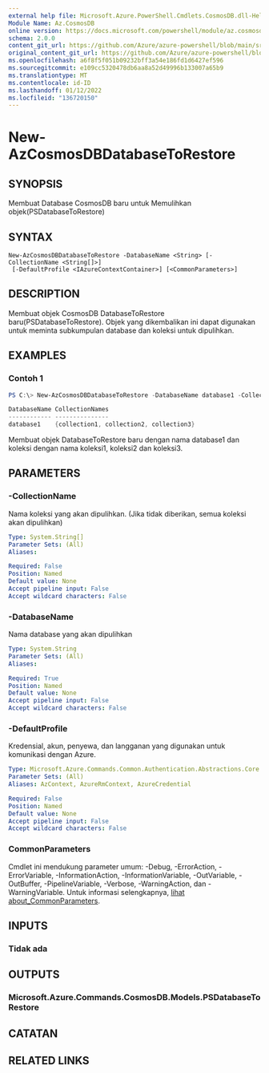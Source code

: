 ```yaml
---
external help file: Microsoft.Azure.PowerShell.Cmdlets.CosmosDB.dll-Help.xml
Module Name: Az.CosmosDB
online version: https://docs.microsoft.com/powershell/module/az.cosmosdb/new-azcosmosdbdatabasetorestore
schema: 2.0.0
content_git_url: https://github.com/Azure/azure-powershell/blob/main/src/CosmosDB/CosmosDB/help/New-AzCosmosDBDatabaseToRestore.md
original_content_git_url: https://github.com/Azure/azure-powershell/blob/main/src/CosmosDB/CosmosDB/help/New-AzCosmosDBDatabaseToRestore.md
ms.openlocfilehash: a6f8f5f051b09232bff3a54e186fd1d6427ef596
ms.sourcegitcommit: e109cc5320478db6aa8a52d49996b133007a65b9
ms.translationtype: MT
ms.contentlocale: id-ID
ms.lasthandoff: 01/12/2022
ms.locfileid: "136720150"
---
```

# New-AzCosmosDBDatabaseToRestore

## SYNOPSIS
Membuat Database CosmosDB baru untuk Memulihkan objek(PSDatabaseToRestore)

## SYNTAX

```
New-AzCosmosDBDatabaseToRestore -DatabaseName <String> [-CollectionName <String[]>]
 [-DefaultProfile <IAzureContextContainer>] [<CommonParameters>]
```

## DESCRIPTION
Membuat objek CosmosDB DatabaseToRestore baru(PSDatabaseToRestore). Objek yang dikembalikan ini dapat digunakan untuk meminta subkumpulan database dan koleksi untuk dipulihkan.

## EXAMPLES

### Contoh 1
```powershell
PS C:\> New-AzCosmosDBDatabaseToRestore -DatabaseName database1 -CollectionName collection1,collection2,collection3

DatabaseName CollectionNames
------------ ---------------
database1    {collection1, collection2, collection3}
```

Membuat objek DatabaseToRestore baru dengan nama database1 dan koleksi dengan nama koleksi1, koleksi2 dan koleksi3.

## PARAMETERS

### -CollectionName
Nama koleksi yang akan dipulihkan.
(Jika tidak diberikan, semua koleksi akan dipulihkan)

```yaml
Type: System.String[]
Parameter Sets: (All)
Aliases:

Required: False
Position: Named
Default value: None
Accept pipeline input: False
Accept wildcard characters: False
```

### -DatabaseName
Nama database yang akan dipulihkan

```yaml
Type: System.String
Parameter Sets: (All)
Aliases:

Required: True
Position: Named
Default value: None
Accept pipeline input: False
Accept wildcard characters: False
```

### -DefaultProfile
Kredensial, akun, penyewa, dan langganan yang digunakan untuk komunikasi dengan Azure.

```yaml
Type: Microsoft.Azure.Commands.Common.Authentication.Abstractions.Core.IAzureContextContainer
Parameter Sets: (All)
Aliases: AzContext, AzureRmContext, AzureCredential

Required: False
Position: Named
Default value: None
Accept pipeline input: False
Accept wildcard characters: False
```

### CommonParameters
Cmdlet ini mendukung parameter umum: -Debug, -ErrorAction, -ErrorVariable, -InformationAction, -InformationVariable, -OutVariable, -OutBuffer, -PipelineVariable, -Verbose, -WarningAction, dan -WarningVariable. Untuk informasi selengkapnya, [lihat about_CommonParameters](http://go.microsoft.com/fwlink/?LinkID=113216).

## INPUTS

### Tidak ada

## OUTPUTS

### Microsoft.Azure.Commands.CosmosDB.Models.PSDatabaseToRestore

## CATATAN

## RELATED LINKS
